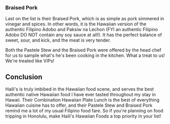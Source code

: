 <h3>Braised Pork</h3>
Last on the list is their Braised Pork, which is as simple as pork simmered in vinegar and spices. In other words, it is the Hawaiian version of the authentic Filipino Adobo and Paksiw na Lechon (FYI an authentic Filipino Adobo DO NOT contain any soy sauce at all!). It has the perfect balance of sweet, sour, and kick, and the meat is very tender.

Both the Pastele Stew and the Braised Pork were offered by the head chef for us to sample what's he's been cooking in the kitchen. What a treat to us! We're treated like VIPs!

<h2>Conclusion</h2>
Haili's is truly imbibed in the Hawaiian food scene, and serves the best authentic native Hawaiian food I have ever tasted throughout my stay in Hawaii. Their Combination Hawaiian Plate Lunch is the best of everything Hawaiian cuisine has to offer, and their Pastele Stew and Braised Pork remind me a lot of my usual Filipino food fare. So if you're planning on food tripping in Honolulu, make Haili's Hawaiian Foods a top priority in your list!